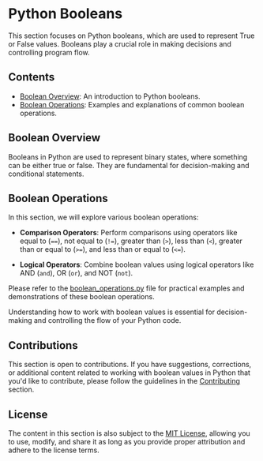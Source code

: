 # Python Booleans

This section focuses on Python booleans, which are used to represent True or False values. Booleans play a crucial role in making decisions and controlling program flow.

## Contents

- [Boolean Overview](README.md): An introduction to Python booleans.
- [Boolean Operations](boolean_operations.py): Examples and explanations of common boolean operations.

## Boolean Overview

Booleans in Python are used to represent binary states, where something can be either true or false. They are fundamental for decision-making and conditional statements.

## Boolean Operations

In this section, we will explore various boolean operations:

- **Comparison Operators**: Perform comparisons using operators like equal to (`==`), not equal to (`!=`), greater than (`>`), less than (`<`), greater than or equal to (`>=`), and less than or equal to (`<=`).

- **Logical Operators**: Combine boolean values using logical operators like AND (`and`), OR (`or`), and NOT (`not`).

Please refer to the [boolean_operations.py](boolean_operations.py) file for practical examples and demonstrations of these boolean operations.

Understanding how to work with boolean values is essential for decision-making and controlling the flow of your Python code.

## Contributions

This section is open to contributions. If you have suggestions, corrections, or additional content related to working with boolean values in Python that you'd like to contribute, please follow the guidelines in the [Contributing](../../Contributing.md) section.

## License

The content in this section is also subject to the [MIT License](../../LICENSE), allowing you to use, modify, and share it as long as you provide proper attribution and adhere to the license terms.
